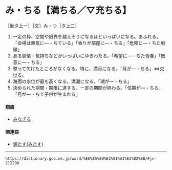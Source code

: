 # み・ちる【満ちる／▽充ちる】

［動タ上一］［文］み・つ［タ上二］

1. 一定の枠、空間や限界を越えそうになるほどいっぱいになる。あふれる。「会場は熱気に―・ちている」「香りが部屋に―・ちる」「危険に―・ちた戦線」
2. ある感情・気持ちなどがいっぱいにゆきわたる。「希望に―・ちた青春」「敵意に―・ちる」
3. 整って欠けたところがなくなる。特に、満月になる。「月が―・ちる」⇔[欠ける](https://dictionary.goo.ne.jp/word/%E6%AC%A0%E3%81%91%E3%82%8B/#jn-39732)。
4. 海面の水位が最も高くなる。満潮になる。「潮が―・ちる」
5. 決められた期間・期限に達する。一定の期間が終わる。「任期が―・ちる」「月が―・ちて子供が生まれる」
    

#### 類語

-   [みなぎる](https://dictionary.goo.ne.jp/word/%E6%BC%B2%E3%82%8B/#jn-212751)

#### 関連語

-   [満たす(みたす)](https://dictionary.goo.ne.jp/word/%E6%BA%80%E3%81%9F%E3%81%99/#jn-212111)

---
`https://dictionary.goo.ne.jp/word/%E6%BA%80%E3%81%A1%E3%82%8B/#jn-212298`